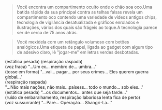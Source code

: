 > Você encontra um compartimento oculto onde o chão soa oco.Uma batida rápida da sua principal contra as telhas falsas revela um compartimento oco contendo uma variedade de vídeos antigos chips, tecnologia de vigilância desatualizada e gráficos enrolados e ilustrações, vários dos quais são frágeis ao toque.A tecnologia parece ser de cerca de 75 anos atrás.
  
> Você mexidela com um retângulo volumoso com botões analógicos.Uma etiqueta de papel, ligada ao gadget com algum tipo de adesivo claro, lê "jogar-me" em letras verdes desbotadas.
  
(estática pesada) 
(respiração raspada)  
(voz fraca) "...Um ex... membro de... umbra..."  
(tosse em forma) 
"...vai... pagar... por seus crimes... Eles querem guerra global..."  
(respiração raspada)  
"...Não mais nações, não mais...paísess... todo o mundo... sob eles..."  
(estática pesada) 
"...os documentos... antes que seja tarde..."  
(ruído de embaralhamento, respiração laboriosa lenta fica de perto)  
(voz sussurrante) "...Pare... Operação... Shangri-La..."  
